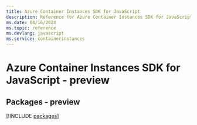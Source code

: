 ```yaml
---
title: Azure Container Instances SDK for JavaScript
description: Reference for Azure Container Instances SDK for JavaScript
ms.date: 04/16/2024
ms.topic: reference
ms.devlang: javascript
ms.service: containerinstances
---
```

# Azure Container Instances SDK for JavaScript - preview
## Packages - preview
[!INCLUDE [packages](container-instances-index.md)]